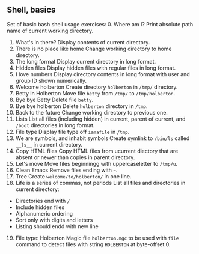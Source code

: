 ## Shell, basics

Set of basic bash shell usage exercises:
0. Where am I?
  Print absolute path name of current working directory.
1. What's in there?
  Display contents of current directory.
2. There is no place like home
  Change working directory to home directory.
3. The long format
  Display current directory in long format.
4. Hidden files
   Display hidden files with regular files in long format.
5. I love numbers
  Display directory contents in long format with user and group ID shown numerically.
6. Welcome holberton
  Create directory `holberton` in `/tmp/` directory.
7. Betty in Holberton
  Move file `betty` from `/tmp/` to `/tmp/holberton`.
8. Bye bye Betty
  Delete file `betty`.
9. Bye bye holberton
  Delete `holberton` directory in `/tmp`.
10. Back to the future
  Change working directory to previous one.
11. Lists
  List all files (including hidden) in current, parent of current, and `/boot` directories in long format.
12. File type
  Display file type off `iamafile` in `/tmp`.
13. We are symbols, and inhabit symbols
  Create symlink to `/bin/ls` called `__ls__` in current directory.
14. Copy HTML files
  Copy HTML files from ucurrent diectory that are absent or newer than copies in parent directory.
15. Let's move
  Move files beginningg with uppercaseletter to `/tmp/u`.
16. Clean Emacs
  Remove files ending with `~`.
17. Tree
  Create `welcome/to/holberton/` in one line.
18. Life is a series of commas, not periods
  List all files and directories in current directory:
  * Directories end with `/`
  * Include hidden files
  * Alphanumeric ordering
  * Sort only with digits and letters
  * Listing should endd with new line
19. File type: Holberton
  Magic file `holberton.mgc` to be used with `file` command to detect files with string `HOLBERTON` at byte-offset 0.
